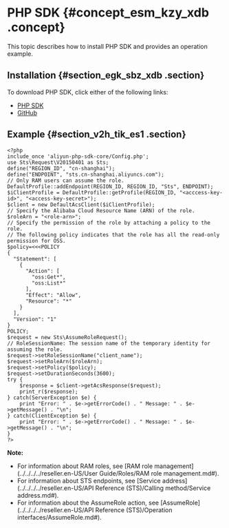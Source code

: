 # PHP SDK {#concept_esm_kzy_xdb .concept}

This topic describes how to install PHP SDK and provides an operation example.

## Installation {#section_egk_sbz_xdb .section}

To download PHP SDK, click either of the following links:

-   [PHP SDK](https://develop.aliyun.com/tools/sdk?#/php)
-   [GitHub](https://github.com/aliyun/aliyun-openapi-php-sdk/tree/master/aliyun-php-sdk-sts)

## Example {#section_v2h_tik_es1 .section}

``` {#codeblock_0re_eqi_0xo}
<?php
include_once 'aliyun-php-sdk-core/Config.php';
use Sts\Request\V20150401 as Sts;
define("REGION_ID", "cn-shanghai");
define("ENDPOINT", "sts.cn-shanghai.aliyuncs.com");
// Only RAM users can assume the role.
DefaultProfile::addEndpoint(REGION_ID, REGION_ID, "Sts", ENDPOINT);
$iClientProfile = DefaultProfile::getProfile(REGION_ID, "<acccess-key-id>", "<access-key-secret>");
$client = new DefaultAcsClient($iClientProfile);
// Specify the Alibaba Cloud Resource Name (ARN) of the role.
$roleArn = "<role-arn>";
// Specify the permission of the role by attaching a policy to the role.
// The following policy indicates that the role has all the read-only permission for OSS.
$policy=<<<POLICY
{
  "Statement": [
    {
      "Action": [
        "oss:Get*",
        "oss:List*"
      ],
      "Effect": "Allow",
      "Resource": "*"
    }
  ],
  "Version": "1"
}
POLICY;
$request = new Sts\AssumeRoleRequest();
// RoleSessionName: The session name of the temporary identity for assuming the role.
$request->setRoleSessionName("client_name");
$request->setRoleArn($roleArn);
$request->setPolicy($policy);
$request->setDurationSeconds(3600);
try {
    $response = $client->getAcsResponse($request);
    print_r($response);
} catch(ServerException $e) {
    print "Error: " . $e->getErrorCode() . " Message: " . $e->getMessage() . "\n";
} catch(ClientException $e) {
    print "Error: " . $e->getErrorCode() . " Message: " . $e->getMessage() . "\n";
}
?>
```

**Note:** 

-   For information about RAM roles, see [RAM role management](../../../../reseller.en-US/User Guide/Roles/RAM role management.md#).
-   For information about STS endpoints, see [Service address](../../../../reseller.en-US/API Reference (STS)/Calling method/Service address.md#).
-   For information about the AssumeRole action, see [AssumeRole](../../../../reseller.en-US/API Reference (STS)/Operation interfaces/AssumeRole.md#).

